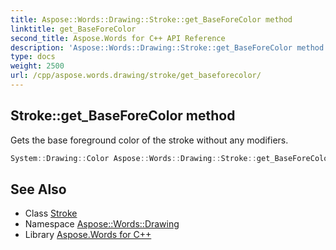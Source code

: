 ```yaml
---
title: Aspose::Words::Drawing::Stroke::get_BaseForeColor method
linktitle: get_BaseForeColor
second_title: Aspose.Words for C++ API Reference
description: 'Aspose::Words::Drawing::Stroke::get_BaseForeColor method. Gets the base foreground color of the stroke without any modifiers in C++.'
type: docs
weight: 2500
url: /cpp/aspose.words.drawing/stroke/get_baseforecolor/
---
```

## Stroke::get_BaseForeColor method


Gets the base foreground color of the stroke without any modifiers.

```cpp
System::Drawing::Color Aspose::Words::Drawing::Stroke::get_BaseForeColor()
```

## See Also

* Class [Stroke](../)
* Namespace [Aspose::Words::Drawing](../../)
* Library [Aspose.Words for C++](../../../)
